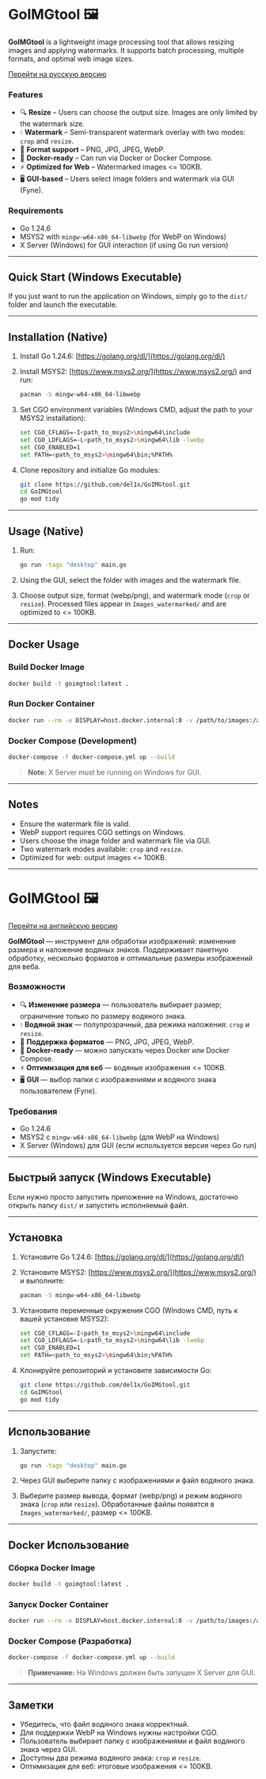 # GoIMGtool 🖼️

**GoIMGtool** is a lightweight image processing tool that allows resizing images and applying watermarks.
It supports batch processing, multiple formats, and optimal web image sizes.

[Перейти на русскую версию](#goimgtool-🖼️-русская-версия)

### Features

* 🔍 **Resize** – Users can choose the output size. Images are only limited by the watermark size.
* 💧 **Watermark** – Semi-transparent watermark overlay with two modes: `crop` and `resize`.
* 🚀 **Format support** – PNG, JPG, JPEG, WebP.
* 🐳 **Docker-ready** – Can run via Docker or Docker Compose.
* ⚡ **Optimized for Web** – Watermarked images <= 100KB.
* 🖥️ **GUI-based** – Users select image folders and watermark via GUI (Fyne).

### Requirements

* Go 1.24.6
* MSYS2 with `mingw-w64-x86_64-libwebp` (for WebP on Windows)
* X Server (Windows) for GUI interaction (if using Go run version)

---

## Quick Start (Windows Executable)

If you just want to run the application on Windows, simply go to the `dist/` folder and launch the executable.

---

## Installation (Native)

1. Install Go 1.24.6: [https://golang.org/dl/](https://golang.org/dl/)
2. Install MSYS2: [https://www.msys2.org/](https://www.msys2.org/) and run:

   ```bash
   pacman -S mingw-w64-x86_64-libwebp
   ```
3. Set CGO environment variables (Windows CMD, adjust the path to your MSYS2 installation):

   ```bash
   set CGO_CFLAGS=-I<path_to_msys2>\mingw64\include
   set CGO_LDFLAGS=-L<path_to_msys2>\mingw64\lib -lwebp
   set CGO_ENABLED=1
   set PATH=<path_to_msys2>\mingw64\bin;%PATH%
   ```
4. Clone repository and initialize Go modules:

   ```bash
   git clone https://github.com/del1x/GoIMGtool.git
   cd GoIMGtool
   go mod tidy
   ```

---

## Usage (Native)

1. Run:

   ```bash
   go run -tags "desktop" main.go
   ```
2. Using the GUI, select the folder with images and the watermark file.
3. Choose output size, format (webp/png), and watermark mode (`crop` or `resize`).
   Processed files appear in `Images_watermarked/` and are optimized to <= 100KB.

---

## Docker Usage

### Build Docker Image

```bash
docker build -t goimgtool:latest .
```

### Run Docker Container

```bash
docker run --rm -e DISPLAY=host.docker.internal:0 -v /path/to/images:/app/Images goimgtool:latest
```

### Docker Compose (Development)

```bash
docker-compose -f docker-compose.yml up --build
```

> **Note:** X Server must be running on Windows for GUI.

---

## Notes

* Ensure the watermark file is valid.
* WebP support requires CGO settings on Windows.
* Users choose the image folder and watermark file via GUI.
* Two watermark modes available: `crop` and `resize`.
* Optimized for web: output images <= 100KB.

---

# GoIMGtool 🖼️ 

[Перейти на английскую версию](#goimgtool-🖼️)

**GoIMGtool** — инструмент для обработки изображений: изменение размера и наложение водяных знаков.
Поддерживает пакетную обработку, несколько форматов и оптимальные размеры изображений для веба.

### Возможности

* 🔍 **Изменение размера** — пользователь выбирает размер; ограничение только по размеру водяного знака.
* 💧 **Водяной знак** — полупрозрачный, два режима наложения: `crop` и `resize`.
* 🚀 **Поддержка форматов** — PNG, JPG, JPEG, WebP.
* 🐳 **Docker-ready** — можно запускать через Docker или Docker Compose.
* ⚡ **Оптимизация для веб** — водяные изображения <= 100KB.
* 🖥️ **GUI** — выбор папки с изображениями и водяного знака пользователем (Fyne).

### Требования

* Go 1.24.6
* MSYS2 с `mingw-w64-x86_64-libwebp` (для WebP на Windows)
* X Server (Windows) для GUI (если используется версия через Go run)

---

## Быстрый запуск (Windows Executable)

Если нужно просто запустить приложение на Windows, достаточно открыть папку `dist/` и запустить исполняемый файл.

---

## Установка 

1. Установите Go 1.24.6: [https://golang.org/dl/](https://golang.org/dl/)
2. Установите MSYS2: [https://www.msys2.org/](https://www.msys2.org/) и выполните:

   ```bash
   pacman -S mingw-w64-x86_64-libwebp
   ```
3. Установите переменные окружения CGO (Windows CMD, путь к вашей установке MSYS2):

   ```bash
   set CGO_CFLAGS=-I<path_to_msys2>\mingw64\include
   set CGO_LDFLAGS=-L<path_to_msys2>\mingw64\lib -lwebp
   set CGO_ENABLED=1
   set PATH=<path_to_msys2>\mingw64\bin;%PATH%
   ```
4. Клонируйте репозиторий и установите зависимости Go:

   ```bash
   git clone https://github.com/del1x/GoIMGtool.git
   cd GoIMGtool
   go mod tidy
   ```

---

## Использование 

1. Запустите:

   ```bash
   go run -tags "desktop" main.go
   ```
2. Через GUI выберите папку с изображениями и файл водяного знака.
3. Выберите размер вывода, формат (webp/png) и режим водяного знака (`crop` или `resize`).
   Обработанные файлы появятся в `Images_watermarked/`, размер <= 100KB.

---

## Docker Использование

### Сборка Docker Image

```bash
docker build -t goimgtool:latest .
```

### Запуск Docker Container

```bash
docker run --rm -e DISPLAY=host.docker.internal:0 -v /path/to/images:/app/Images goimgtool:latest
```

### Docker Compose (Разработка)

```bash
docker-compose -f docker-compose.yml up --build
```

> **Примечание:** На Windows должен быть запущен X Server для GUI.

---

## Заметки

* Убедитесь, что файл водяного знака корректный.
* Для поддержки WebP на Windows нужны настройки CGO.
* Пользователь выбирает папку с изображениями и файл водяного знака через GUI.
* Доступны два режима водяного знака: `crop` и `resize`.
* Оптимизация для веб: итоговые изображения <= 100KB.
